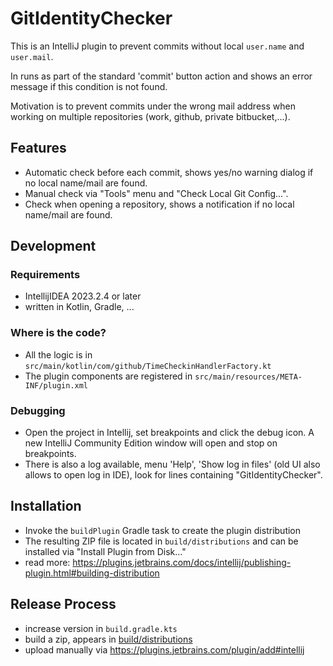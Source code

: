 # GitIdentityChecker

This is an IntelliJ plugin to prevent commits without local `user.name` and `user.mail`.

In runs as part of the standard 'commit' button action and shows an error message if this condition is not found.

Motivation is to prevent commits under the wrong mail address when working on multiple repositories (work, github, private bitbucket,...).

## Features
- Automatic check before each commit, shows yes/no warning dialog if no local name/mail are found.
- Manual check via "Tools" menu and "Check Local Git Config...".
- Check when opening a repository, shows a notification if no local name/mail are found.

## Development
### Requirements
- IntellijIDEA 2023.2.4 or later
- written in Kotlin, Gradle, ...

### Where is the code?
  - All the logic is in `src/main/kotlin/com/github/TimeCheckinHandlerFactory.kt`
  - The plugin components are registered in `src/main/resources/META-INF/plugin.xml`

### Debugging

- Open the project in Intellij, set breakpoints and click the debug icon. A new IntelliJ Community Edition window will
  open and stop on breakpoints.
- There is also a log available, menu 'Help', 'Show log in files' (old UI also allows to open log in IDE), look for
  lines containing "GitIdentityChecker".

## Installation
- Invoke the `buildPlugin` Gradle task to create the plugin distribution
- The resulting ZIP file is located in `build/distributions` and can be installed via "Install Plugin from Disk..." 
- read more: https://plugins.jetbrains.com/docs/intellij/publishing-plugin.html#building-distribution

## Release Process
- increase version in `build.gradle.kts`
- build a zip, appears in [build/distributions](build/distributions)
- upload manually via https://plugins.jetbrains.com/plugin/add#intellij


